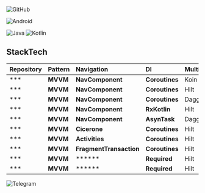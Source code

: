 ![GitHub](https://img.shields.io/badge/github-%23121011.svg?style=for-the-badge&logo=github&logoColor=white)


![Android](https://img.shields.io/badge/Android-3DDC84?style=for-the-badge&logo=android&logoColor=white)

![Java](https://img.shields.io/badge/java-%23ED8B00.svg?style=for-the-badge&logo=java&logoColor=white) ![Kotlin](https://img.shields.io/badge/kotlin-%230095D5.svg?style=for-the-badge&logo=kotlin&logoColor=white)
## StackTech


| Repository| Pattern  | Navigation              | DI             | Multithreading  |
| :-------- | :--------| :-----------            | :-----------   | :-----------    |
| ***       | **MVVM** | **NavComponent**        | **Coroutines** | Koin            |
| ***       | **MVVM** | **NavComponent**        | **Coroutines** | Hilt            |
| ***       | **MVVM** | **NavComponent**        | **Coroutines** | Dagger 2        |
| ***       | **MVVM** | **NavComponent**        | **RxKotlin**   | Hilt            |
| ***       | **MVVM** | **NavComponent**        | **AsynTask**   | Dagger 2        |
| ***       | **MVVM** | **Cicerone**            | **Coroutines** |Hilt            |
| ***       | **MVVM** | **Activities**          | **Coroutines** |Hilt            |
| ***       | **MVVM** | **FragmentTransaction** | **Coroutines** |Hilt            |
| ***       | **MVVM** | ******                  | **Required**  |Hilt            |
| ***       | **MVVM** | ******                  | **Required**  |Hilt            |












![Telegram](https://img.shields.io/badge/Telegram-2CA5E0?style=for-the-badge&logo=telegram&logoColor=white)





